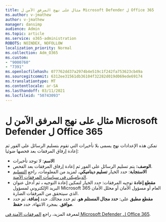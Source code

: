 ```yaml
---
title: مثال على نهج المرفق الآمن ل Microsoft Defender ل Office 365
ms.author: v-jmathew
author: v-jmathew
manager: dansimp
audience: Admin
ms.topic: article
ms.service: o365-administration
ROBOTS: NOINDEX, NOFOLLOW
localization_priority: Normal
ms.collection: Adm_O365
ms.custom:
- "9000760"
- "7391"
ms.openlocfilehash: 077762dd37a2974b4e519c1f242fa753623cb49a
ms.sourcegitcommit: 6312ee31561db36104f32282d019d069ede69174
ms.translationtype: MT
ms.contentlocale: ar-SA
ms.lasthandoff: 03/11/2021
ms.locfileid: "50743093"
---
```

# <a name="example-microsoft-defender-for-office-365-safe-attachment-policy"></a>مثال على نهج المرفق الآمن ل Microsoft Defender ل Office 365

تمكن هذه الإعدادات  نهج يسمى بلا تأخيرات التي تقوم بتسليم الرسائل على الفور ثم إعادة إرفاق المرفقات بعد فحصها ضوئيا:

- **الاسم**: لا توجد تأخيرات
- **الوصف:** يتم تسليم الرسائل على الفور ثم إعادة إرفاق المرفقات بعد الفحص.
- **الاستجابة**: حدد الخيار **تسليم ديناميكي.** لمزيد من المعلومات، راجع [التسليم الديناميكي في سياسات المرفقات الآمنة](https://go.microsoft.com/fwlink/?linkid=2092328).
- **مقطع إعادة** توجيه المرفقات: حدد الخيار لتمكين إعادة التوجيه **،** ثم أدخل عنوان البريد الإلكتروني لمسؤول Microsoft 365 العام أو مسؤول الأمان أو محلل الأمان الذي سيتحقق من المرفقات الضارة.
- **مقطع مطبق** على: **حدد مجال المستلم هو**، ثم حدد مجالك. حدد **إضافة**، ثم حدد **موافق**. بمجرد الانتهاء، حدد **حفظ**.

لمعرفة المزيد، راجع [المرفقات الآمنة في Microsoft Defender ل Office 365](https://go.microsoft.com/fwlink/?linkid=2092213).
